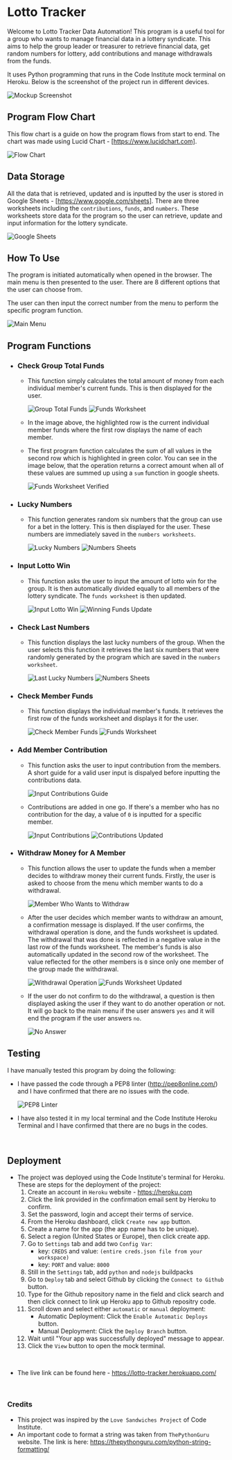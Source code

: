 # Lotto Tracker

Welcome to Lotto Tracker Data Automation! This program is a useful tool for a group who wants to manage financial data in a lottery syndicate. This aims to help the group leader or treasurer to retrieve financial data, get random numbers for lottery, add contributions and manage withdrawals from the funds.

It uses Python programming that runs in the Code Institute mock terminal on Heroku. Below is the screenshot of the project run in different devices.

![Mockup Screenshot](images-readme/mockup.png)

## Program Flow Chart ##

This flow chart is a guide on how the program flows from start to end. The chart was made using Lucid Chart - [https://www.lucidchart.com]. 

![Flow Chart](images-readme/flow-chart.png)

## Data Storage ##

All the data that is retrieved, updated and is inputted by the user is stored in Google Sheets - [https://www.google.com/sheets]. There are three worksheets including the `contributions`, `funds`, and `numbers`. These worksheets store data for the program so the user can retrieve, update and input information for the lottery syndicate.

![Google Sheets](images-readme/google-sheets.png)

## How To Use ##

The program is initiated automatically when opened in the browser. The main menu is then presented to the user. There are 8 different options that the user can choose from.

The user can then input the correct number from the menu to perform the specific program function.

![Main Menu](images-readme/main-menu.png)

## Program Functions ##

- ### Check Group Total Funds ###
    - This function simply calculates the total amount of money from each individual member's current funds. This is then displayed for the user.

        ![Group Total Funds](images-readme/group-total-funds.png)
        ![Funds Worksheet](images-readme/funds-worksheet.png)

    - In the image above, the highlighted row is the current individual member funds where the first row displays the name of each member.
    - The first program function calculates the sum of all values in the second row which is highlighted in green color. You can see in the image below, that the operation returns a correct amount when all of these values are summed up using a `sum` function in google sheets.

        ![Funds Worksheet Verified](images-readme/funds-worksheet-verified.png)


- ### Lucky Numbers ###
    - This function generates random six numbers that the group can use for a bet in the lottery. This is then displayed for the user. These numbers are immediately saved in the `numbers worksheets`.

        ![Lucky Numbers](images-readme/lucky-numbers.png)
        ![Numbers Sheets](images-readme/numbers-sheets.png)
    

- ### Input Lotto Win ###
    - This function asks the user to input the amount of lotto win for the group. It is then automatically divided equally to all members of the lottery syndicate. The `funds worksheet` is then updated.

        ![Input Lotto Win](images-readme/input-win.png)
        ![Winning Funds Update](images-readme/winning-update.png)


- ### Check Last Numbers ###
    - This function displays the last lucky numbers of the group. When the user selects this function it retrieves the last six numbers that were randomly generated by the program which are saved in the `numbers worksheet`.

        ![Last Lucky Numbers](images-readme/last-lucky-nums.png)
        ![Numbers Sheets](images-readme/numbers-sheets.png)


- ### Check Member Funds ###
    - This function displays the individual member's funds. It retrieves the first row of the funds worksheet and displays it for the user.

        ![Check Member Funds](images-readme/member-funds.png)
        ![Funds Worksheet](images-readme/funds-worksheet.png)


- ### Add Member Contribution ###
    - This function asks the user to input contribution from the members. A short guide for a valid user input is dispalyed before inputting the contributions data.

        ![Input Contributions Guide](images-readme/input-contributions-guide.png)

    - Contributions are added in one go. If there's a member who has no contribution for the day, a value of `0` is inputted for a specific member.

        ![Input Contributions](images-readme/input-contributions.png)
        ![Contributions Updated](images-readme/contributions-updated.png)


- ### Withdraw Money for A Member ###
    - This function allows the user to update the funds when a member decides to withdraw money their current funds. Firstly, the user is asked to choose from the menu which member wants to do a withdrawal.

        ![Member Who Wants to Withdraw](images-readme/which-member.png)

    - After the user decides which member wants to withdraw an amount, a confirmation message is displayed. If the user confirms, the withdrawal operation is done, and the funds worksheet is updated. The withdrawal that was done is reflected in a negative value in the last row of the funds worksheet. The member's funds is also automatically updated in the second row of the worksheet. The value reflected for the other members is `0` since only one member of the group made the withdrawal.

        ![Withdrawal Operation](images-readme/withdrawal.png)
        ![Funds Worksheet Updated](images-readme/funds-worksheet-updated.png)

    - If the user do not confirm to do the withdrawal, a question is then displayed asking the user if they want to do another operation or not. It will go back to the main menu if the user answers `yes` and it will end the program if the user answers `no`.

        ![No Answer](images-readme/withdrawal-end.png)


## Testing ##
I have manually tested this program by doing the following:

- I have passed the code through a PEP8 linter (http://pep8online.com/) and I have confirmed that there are no issues with the code.

    ![PEP8 Linter](images-readme/pep8.png)

- I have also tested it in my local terminal and the Code Institute Heroku Terminal and I have confirmed that there are no bugs in the codes.

<br>

## Deployment ##

- The project was deployed using the Code Institute's terminal for Heroku. These are steps for the deployment of the project:
    1. Create an account in `Heroku` website - https://heroku.com
    2. Click the link provided in the confirmation email sent by 
    Heroku to confirm.
    3. Set the password, login and accept their terms of service.
    4. From the Heroku dashboard, click `Create new app` button.
    5. Create a name for the app (the app name has to be unique).
    6. Select a region (United States or Europe), then click create app.
    7. Go to `Settings` tab and add two `Config Var`:
        - key: `CREDS` and value: `(entire creds.json file from your workspace)`
        - key: `PORT` and value: `8000`
    8. Still in the `Settings` tab, add `python` and `nodejs` buildpacks
    9. Go to `Deploy` tab and select Github  by clicking the `Connect to Github` button.
    10. Type for the Github repository name in the field and click search and then click connect to link up Heroku app to Github repositry code.
    11. Scroll down and select either `automatic` or `manual` deployment:
        - Automatic Deployment: Click the `Enable Automatic Deploys` button.
        - Manual Deployment: Click the `Deploy Branch` button.
    12. Wait until "Your app was successfully deployed" message to appear.
    13. Click the `View` button to open the mock terminal.

<br>

- The live link can be found here - https://lotto-tracker.herokuapp.com/

<br>

### Credits ###

- This project was inspired by the `Love Sandwiches Project` of Code Institute.
- An important code to format a string was taken from `ThePythonGuru` website. The link is here:
    https://thepythonguru.com/python-string-formatting/
